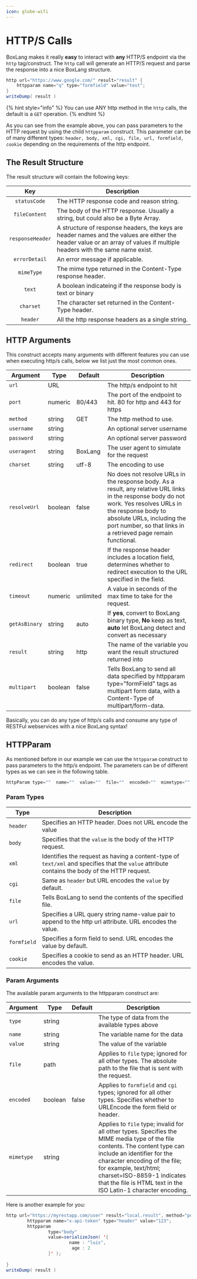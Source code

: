 ```yaml
---
icon: globe-wifi
---
```


# HTTP/S Calls

BoxLang makes it really **easy** to interact with **any** HTTP/S endpoint via the `http` tag/construct. The `http` call will generate an HTTP/S request and parse the response into a nice BoxLang structure.

```java
http url="https://www.google.com/" result="result" {
    httpparam name="q" type="formfield" value="test";
}
writeDump( result )
```

{% hint style="info" %}
You can use ANY http method in the `http` calls, the default is a `GET` operation.
{% endhint %}

As you can see from the example above, you can pass parameters to the HTTP request by using the child `httpparam` construct. This parameter can be of many different types: `header, body, xml, cgi, file, url, formfield, cookie` depending on the requirements of the http endpoint.

## The Result Structure

The result structure will contain the following keys:

|        Key       | Description                                                                                                                                                               |
| :--------------: | ------------------------------------------------------------------------------------------------------------------------------------------------------------------------- |
|   `statusCode`   | The HTTP response code and reason string.                                                                                                                                 |
|   `fileContent`  | The body of the HTTP response. Usually a string, but could also be a Byte Array.                                                                                          |
| `responseHeader` | A structure of response headers, the keys are header names and the values are either the header value or an array of values if multiple headers with the same name exist. |
|   `errorDetail`  | An error message if applicable.                                                                                                                                           |
|    `mimeType`    | The mime type returned in the Content-Type response header.                                                                                                               |
|      `text`      | A boolean indicateing if the response body is text or binary                                                                                                              |
|     `charset`    | The character set returned in the Content-Type header.                                                                                                                    |
|     `header`     | All the http response headers as a single string.                                                                                                                         |

## HTTP Arguments

This construct accepts many arguments with different features you can use when executing http/s calls, below we list just the most common ones.

| Argument      | Type    | Default   | Description                                                                                                                                                                                                                                                   |
| ------------- | ------- | --------- | ------------------------------------------------------------------------------------------------------------------------------------------------------------------------------------------------------------------------------------------------------------- |
| `url`         | URL     |           | The http/s endpoint to hit                                                                                                                                                                                                                                    |
| `port`        | numeric | 80/443    | The port of the endpoint to hit. 80 for http and 443 for https                                                                                                                                                                                                |
| `method`      | string  | GET       | The http method to use.                                                                                                                                                                                                                                       |
| `username`    | string  |           | An optional server username                                                                                                                                                                                                                                   |
| `password`    | string  |           | An optional server password                                                                                                                                                                                                                                   |
| `useragent`   | string  | BoxLang   | The user agent to simulate for the request                                                                                                                                                                                                                    |
| `charset`     | string  | utf-8     | The encoding to use                                                                                                                                                                                                                                           |
| `resolveUrl`  | boolean | false     | No does not resolve URLs in the response body. As a result, any relative URL links in the response body do not work. Yes resolves URLs in the response body to absolute URLs, including the port number, so that links in a retrieved page remain functional. |
| `redirect`    | boolean | true      | If the response header includes a location field, determines whether to redirect execution to the URL specified in the field.                                                                                                                                 |
| `timeout`     | numeric | unlimited | A value in seconds of the max time to take for the request.                                                                                                                                                                                                   |
| `getAsBinary` | string  | auto      | If **yes**, convert to BoxLang binary type, **No** keep as text, **auto** let BoxLang detect and convert as necessary                                                                                                                                         |
| `result`      | string  | http      | The name of the variable you want the result structured returned into                                                                                                                                                                                         |
| `multipart`   | boolean | false     | Tells BoxLang to send all data specified by httpparam type="formField" tags as multipart form data, with a Content-Type of multipart/form-data.                                                                                                               |

Basically, you can do any type of http/s calls and consume any type of RESTFul webservices with a nice BoxLang syntax!

## HTTPParam

As mentioned before in our example we can use the `httpparam` construct to pass parameters to the http/s endpoint. The parameters can be of different types as we can see in the following table.

```java
httpParam type=""  name=""  value=""  file=""  encoded=""  mimetype="";
```

### Param Types

| Type        | Description                                                                                                                                   |
| ----------- | --------------------------------------------------------------------------------------------------------------------------------------------- |
| `header`    | Specifies an HTTP header. Does not URL encode the value                                                                                       |
| `body`      | Specifies that the `value` is the body of the HTTP request.                                                                                   |
| `xml`       | Identifies the request as having a content-type of `text/xml` and specifies that the `value` attribute contains the body of the HTTP request. |
| `cgi`       | Same as `header` but URL encodes the `value` by default.                                                                                      |
| `file`      | Tells BoxLang to send the contents of the specified file.                                                                                     |
| `url`       | Specifies a URL query string name-value pair to append to the http url attribute. URL encodes the value.                                      |
| `formfield` | Specifies a form field to send. URL encodes the value by default.                                                                             |
| `cookie`    | Specifies a cookie to send as an HTTP header. URL encodes the value.                                                                          |

### Param Arguments

The available param arguments to the httpparam construct are:

| Argument   | Type    | Default | Description                                                                                                                                                                                                                                                                                                        |
| ---------- | ------- | ------- | ------------------------------------------------------------------------------------------------------------------------------------------------------------------------------------------------------------------------------------------------------------------------------------------------------------------ |
| `type`     | string  |         | The type of data from the available types above                                                                                                                                                                                                                                                                    |
| `name`     | string  |         | The variable name for the data                                                                                                                                                                                                                                                                                     |
| `value`    | string  |         | The value of the variable                                                                                                                                                                                                                                                                                          |
| `file`     | path    |         | Applies to `file` type; ignored for all other types. The absolute path to the file that is sent with the request.                                                                                                                                                                                                  |
| `encoded`  | boolean | false   | Applies to `formfield` and `cgi` types; ignored for all other types. Specifies whether to URLEncode the form field or header.                                                                                                                                                                                      |
| `mimetype` | string  |         | Applies to `file` type; invalid for all other types. Specifies the MIME media type of the file contents. The content type can include an identifier for the character encoding of the file; for example, text/html; charset=ISO-8859-1 indicates that the file is HTML text in the ISO Latin-1 character encoding. |

Here is another example for you:

```java
http url="https://myrestapp.com/user" result="local.result", method="post" {
        httpparam name="x-api-token" type="header" value="123";
        httpparam
                type="body"
                value=serializeJson( '{
                        name : "luis",
                         age : 2
                }' );
        
}
writeDump( result )
```
